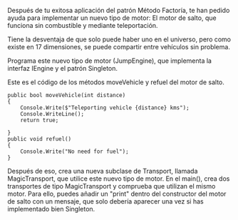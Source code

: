 Después de tu exitosa aplicación del patrón Método Factoría, te han pedido ayuda para implementar un nuevo tipo de motor:
El motor de salto, que funciona sin combustible y mediante teleportación. 

Tiene la desventaja de que solo puede haber uno en el universo, pero como existe en 17 dimensiones, se puede compartir entre vehículos sin problema.


Programa este nuevo tipo de motor (JumpEngine), que implementa la interfaz IEngine y el patrón Singleton.

Este es el código de los métodos moveVehicle y refuel del motor de salto.

    public bool moveVehicle(int distance)
    {
        Console.Write($"Teleporting vehicle {distance} kms");
        Console.WriteLine();
        return true;
   
    }
    public void refuel()
    {
        Console.Write("No need for fuel");
    }


Después de eso, crea una nueva subclase de Transport, llamada MagicTransport, que utilice este nuevo tipo de motor. En el main(), crea dos transportes de tipo MagicTransport y comprueba que utilizan el mismo motor. Para ello, puedes añadir un "print" dentro del constructor del motor de salto con un mensaje, que solo debería aparecer una vez si has implementado bien Singleton.
